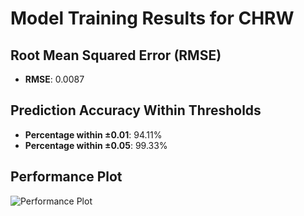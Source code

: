 # Model Training Results for CHRW

## Root Mean Squared Error (RMSE)
- **RMSE**: 0.0087

## Prediction Accuracy Within Thresholds
- **Percentage within ±0.01**: 94.11%
- **Percentage within ±0.05**: 99.33%

## Performance Plot
![Performance Plot](../imgs/CHRW.png)
